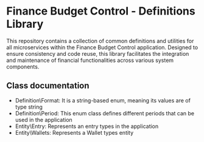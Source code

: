 # Finance Budget Control - Definitions Library
This repository contains a collection of common definitions and utilities for all microservices within the Finance Budget Control application. Designed to ensure consistency and code reuse, this library facilitates the integration and maintenance of financial functionalities across various system components.

## Class documentation
- Definition\Format: It is a string-based enum, meaning its values are of type string
- Definition\Period: This enum class defines different periods that can be used in the application
- Entity\Entry: Represents an entry types in the application
- Entity\Wallets: Represents a Wallet types entity